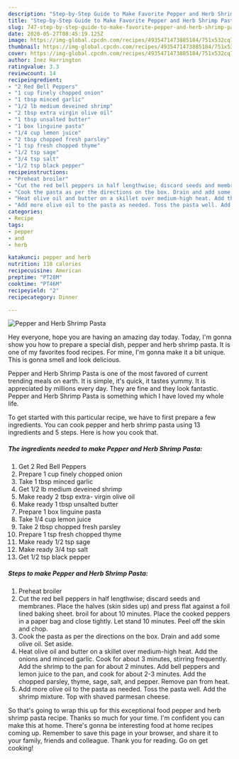 ```yaml
---
description: "Step-by-Step Guide to Make Favorite Pepper and Herb Shrimp Pasta"
title: "Step-by-Step Guide to Make Favorite Pepper and Herb Shrimp Pasta"
slug: 747-step-by-step-guide-to-make-favorite-pepper-and-herb-shrimp-pasta
date: 2020-05-27T08:45:19.125Z
image: https://img-global.cpcdn.com/recipes/4935471473885184/751x532cq70/pepper-and-herb-shrimp-pasta-recipe-main-photo.jpg
thumbnail: https://img-global.cpcdn.com/recipes/4935471473885184/751x532cq70/pepper-and-herb-shrimp-pasta-recipe-main-photo.jpg
cover: https://img-global.cpcdn.com/recipes/4935471473885184/751x532cq70/pepper-and-herb-shrimp-pasta-recipe-main-photo.jpg
author: Inez Harrington
ratingvalue: 3.3
reviewcount: 14
recipeingredient:
- "2 Red Bell Peppers"
- "1 cup finely chopped onion"
- "1 tbsp minced garlic"
- "1/2 lb medium deveined shrimp"
- "2 tbsp extra virgin olive oil"
- "1 tbsp unsalted butter"
- "1 box linguine pasta"
- "1/4 cup lemon juice"
- "2 tbsp chopped fresh parsley"
- "1 tsp fresh chopped thyme"
- "1/2 tsp sage"
- "3/4 tsp salt"
- "1/2 tsp black pepper"
recipeinstructions:
- "Preheat broiler"
- "Cut the red bell peppers in half lengthwise; discard seeds and membranes. Place the halves (skin sides up) and press flat against a foil lined baking sheet. broil for about 10 minutes. Place the cooked peppers in a paper bag and close tightly. Let stand 10 minutes. Peel off the skin and chop."
- "Cook the pasta as per the directions on the box. Drain and add some olive oil. Set aside."
- "Heat olive oil and butter on a skillet over medium-high heat. Add the onions and minced garlic. Cook for about 3 minutes, stirring frequently.  Add the shrimp to the pan for about 2 minutes. Add bell peppers and lemon juice to the pan, and cook for about 2-3 minutes. Add the chopped parsley, thyme, sage, salt, and pepper. Remove pan from heat."
- "Add more olive oil to the pasta as needed. Toss the pasta well. Add the shrimp mixture. Top with shaved parmesan cheese."
categories:
- Recipe
tags:
- pepper
- and
- herb

katakunci: pepper and herb 
nutrition: 118 calories
recipecuisine: American
preptime: "PT28M"
cooktime: "PT46M"
recipeyield: "2"
recipecategory: Dinner

---
```



![Pepper and Herb Shrimp Pasta](https://img-global.cpcdn.com/recipes/4935471473885184/751x532cq70/pepper-and-herb-shrimp-pasta-recipe-main-photo.jpg)

Hey everyone, hope you are having an amazing day today. Today, I'm gonna show you how to prepare a special dish, pepper and herb shrimp pasta. It is one of my favorites food recipes. For mine, I'm gonna make it a bit unique. This is gonna smell and look delicious.

Pepper and Herb Shrimp Pasta is one of the most favored of current trending meals on earth. It is simple, it's quick, it tastes yummy. It is appreciated by millions every day. They are fine and they look fantastic. Pepper and Herb Shrimp Pasta is something which I have loved my whole life.




To get started with this particular recipe, we have to first prepare a few ingredients. You can cook pepper and herb shrimp pasta using 13 ingredients and 5 steps. Here is how you cook that.

<!--inarticleads1-->

##### The ingredients needed to make Pepper and Herb Shrimp Pasta:

1. Get 2 Red Bell Peppers
1. Prepare 1 cup finely chopped onion
1. Take 1 tbsp minced garlic
1. Get 1/2 lb medium deveined shrimp
1. Make ready 2 tbsp extra- virgin olive oil
1. Make ready 1 tbsp unsalted butter
1. Prepare 1 box linguine pasta
1. Take 1/4 cup lemon juice
1. Take 2 tbsp chopped fresh parsley
1. Prepare 1 tsp fresh chopped thyme
1. Make ready 1/2 tsp sage
1. Make ready 3/4 tsp salt
1. Get 1/2 tsp black pepper




<!--inarticleads2-->

##### Steps to make Pepper and Herb Shrimp Pasta:

1. Preheat broiler
1. Cut the red bell peppers in half lengthwise; discard seeds and membranes. Place the halves (skin sides up) and press flat against a foil lined baking sheet. broil for about 10 minutes. Place the cooked peppers in a paper bag and close tightly. Let stand 10 minutes. Peel off the skin and chop.
1. Cook the pasta as per the directions on the box. Drain and add some olive oil. Set aside.
1. Heat olive oil and butter on a skillet over medium-high heat. Add the onions and minced garlic. Cook for about 3 minutes, stirring frequently.  Add the shrimp to the pan for about 2 minutes. Add bell peppers and lemon juice to the pan, and cook for about 2-3 minutes. Add the chopped parsley, thyme, sage, salt, and pepper. Remove pan from heat.
1. Add more olive oil to the pasta as needed. Toss the pasta well. Add the shrimp mixture. Top with shaved parmesan cheese.




So that's going to wrap this up for this exceptional food pepper and herb shrimp pasta recipe. Thanks so much for your time. I'm confident you can make this at home. There's gonna be interesting food at home recipes coming up. Remember to save this page in your browser, and share it to your family, friends and colleague. Thank you for reading. Go on get cooking!
